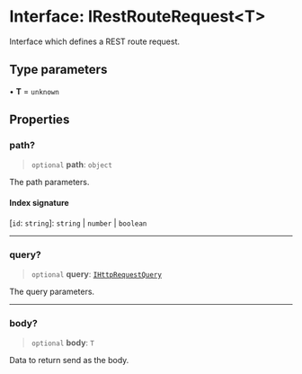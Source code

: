 # Interface: IRestRouteRequest\<T\>

Interface which defines a REST route request.

## Type parameters

• **T** = `unknown`

## Properties

### path?

> `optional` **path**: `object`

The path parameters.

#### Index signature

 \[`id`: `string`\]: `string` \| `number` \| `boolean`

***

### query?

> `optional` **query**: [`IHttpRequestQuery`](IHttpRequestQuery.md)

The query parameters.

***

### body?

> `optional` **body**: `T`

Data to return send as the body.
